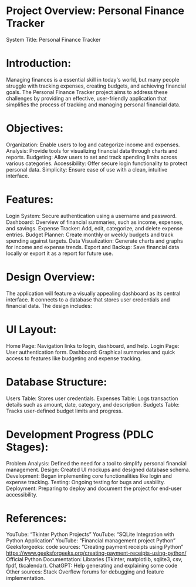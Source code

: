 # Project Overview: Personal Finance Tracker
System Title:
Personal Finance Tracker

# Introduction:
Managing finances is a essential skill in today's world, but many people struggle with tracking expenses, creating budgets, and achieving financial goals. The Personal Finance Tracker project aims to address these challenges by providing an effective, user-friendly application that simplifies the process of tracking and managing personal financial data.

# Objectives:
Organization: Enable users to log and categorize income and expenses.
Analysis: Provide tools for visualizing financial data through charts and reports.
Budgeting: Allow users to set and track spending limits across various categories.
Accessibility: Offer secure login functionality to protect personal data.
Simplicity: Ensure ease of use with a clean, intuitive interface.

# Features:
Login System: Secure authentication using a username and password.
Dashboard: Overview of financial summaries, such as income, expenses, and savings.
Expense Tracker: Add, edit, categorize, and delete expense entries.
Budget Planner: Create monthly or weekly budgets and track spending against targets.
Data Visualization: Generate charts and graphs for income and expense trends.
Export and Backup: Save financial data locally or export it as a report for future use.

# Design Overview:
The application will feature a visually appealing dashboard as its central interface. It connects to a database that stores user credentials and financial data. The design includes:

# UI Layout:
Home Page: Navigation links to login, dashboard, and help.
Login Page: User authentication form.
Dashboard: Graphical summaries and quick access to features like budgeting and expense tracking.

# Database Structure:
Users Table: Stores user credentials.
Expenses Table: Logs transaction details such as amount, date, category, and description.
Budgets Table: Tracks user-defined budget limits and progress.

# Development Progress (PDLC Stages):
Problem Analysis: Defined the need for a tool to simplify personal financial management.
Design: Created UI mockups and designed database schema.
Development: Began implementing core functionalities like login and expense tracking.
Testing: Ongoing testing for bugs and usability.
Deployment: Preparing to deploy and document the project for end-user accessibility.

# References:
YouTube: “Tkinter Python Projects”
YouTube: “SQLite Integration with Python Application”
YouTube: “Financial management project Python”
Geeksforgeeks: code sources: “Creating payment receipts using Python” https://www.geeksforgeeks.org/creating-payment-receipts-using-python/
Official Python Documentation: Libraries (Tkinter, matplotlib, sqlite3, csv, fpdf, tkcalendar).
ChatGPT: Help generating and explaining some code
Other sources: Stack Overflow forums for debugging and feature implementation.

